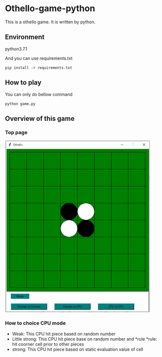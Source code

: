 # Othello-game-python
This is a othello game. It is written by python. 

## Environment
python3.7.1

And you can use requirements.txt
```
pip install -r requirements.txt
```

## How to play
You can only do bellow command
```
python game.py 
```

## Overview of this game 
### Top page
![Top page](https://github.com/chihina/othello-game-python/blob/master/Images/top_resized.png)

### How to choice CPU mode
- Weak: This CPU hit piece based on random number
- Little strong: This CPU hit piece base on random number and *rule 
*rule: hit coorner cell prior to other pieces
- strong: This CPU hit piece based on static evaluation value of cell
